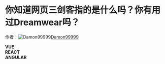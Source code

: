 # 你知道网页三剑客指的是什么吗？你有用过Dreamwear吗？

作者：![Damon99999](https://avatars.githubusercontent.com/u/38937194?s=80&u=2461591e0bbbac947ad64d1606e3dfee71ddd93e&v=4)[Damon99999](https://github/Damon99999)

**VUE**  
**REACT**  
**ANGULAR**
